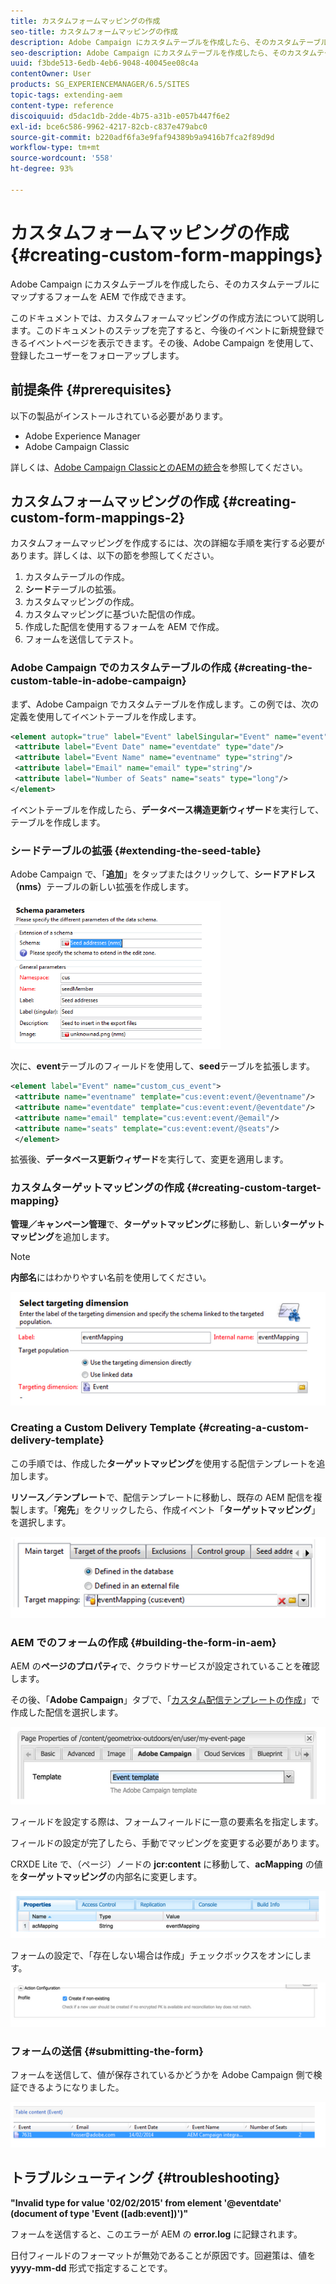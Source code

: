 ```yaml
---
title: カスタムフォームマッピングの作成
seo-title: カスタムフォームマッピングの作成
description: Adobe Campaign にカスタムテーブルを作成したら、そのカスタムテーブルにマップするフォームを AEM で作成できます
seo-description: Adobe Campaign にカスタムテーブルを作成したら、そのカスタムテーブルにマップするフォームを AEM で作成できます
uuid: f3bde513-6edb-4eb6-9048-40045ee08c4a
contentOwner: User
products: SG_EXPERIENCEMANAGER/6.5/SITES
topic-tags: extending-aem
content-type: reference
discoiquuid: d5dac1db-2dde-4b75-a31b-e057b447f6e2
exl-id: bce6c586-9962-4217-82cb-c837e479abc0
source-git-commit: b220adf6fa3e9faf94389b9a9416b7fca2f89d9d
workflow-type: tm+mt
source-wordcount: '558'
ht-degree: 93%

---
```


# カスタムフォームマッピングの作成{#creating-custom-form-mappings}

Adobe Campaign にカスタムテーブルを作成したら、そのカスタムテーブルにマップするフォームを AEM で作成できます。

このドキュメントでは、カスタムフォームマッピングの作成方法について説明します。このドキュメントのステップを完了すると、今後のイベントに新規登録できるイベントページを表示できます。その後、Adobe Campaign を使用して、登録したユーザーをフォローアップします。

## 前提条件 {#prerequisites}

以下の製品がインストールされている必要があります。

* Adobe Experience Manager
* Adobe Campaign Classic

詳しくは、[Adobe Campaign ClassicとのAEMの統合](/help/sites-administering/campaignonpremise.md)を参照してください。

## カスタムフォームマッピングの作成 {#creating-custom-form-mappings-2}

カスタムフォームマッピングを作成するには、次の詳細な手順を実行する必要があります。詳しくは、以下の節を参照してください。

1. カスタムテーブルの作成。
1. **シード**&#x200B;テーブルの拡張。
1. カスタムマッピングの作成。
1. カスタムマッピングに基づいた配信の作成。
1. 作成した配信を使用するフォームを AEM で作成。
1. フォームを送信してテスト。

### Adobe Campaign でのカスタムテーブルの作成  {#creating-the-custom-table-in-adobe-campaign}

まず、Adobe Campaign でカスタムテーブルを作成します。この例では、次の定義を使用してイベントテーブルを作成します。

```xml
<element autopk="true" label="Event" labelSingular="Event" name="event">
 <attribute label="Event Date" name="eventdate" type="date"/>
 <attribute label="Event Name" name="eventname" type="string"/>
 <attribute label="Email" name="email" type="string"/>
 <attribute label="Number of Seats" name="seats" type="long"/>
</element>
```

イベントテーブルを作成したら、**データベース構造更新ウィザード**&#x200B;を実行して、テーブルを作成します。

### シードテーブルの拡張  {#extending-the-seed-table}

Adobe Campaign で、「**追加**」をタップまたはクリックして、**シードアドレス（nms）**&#x200B;テーブルの新しい拡張を作成します。

![chlimage_1-194](assets/chlimage_1-194.png)

次に、**event**&#x200B;テーブルのフィールドを使用して、**seed**&#x200B;テーブルを拡張します。

```xml
<element label="Event" name="custom_cus_event">
 <attribute name="eventname" template="cus:event:event/@eventname"/>
 <attribute name="eventdate" template="cus:event:event/@eventdate"/>
 <attribute name="email" template="cus:event:event/@email"/>
 <attribute name="seats" template="cus:event:event/@seats"/>
 </element>
```

拡張後、**データベース更新ウィザード**&#x200B;を実行して、変更を適用します。

### カスタムターゲットマッピングの作成  {#creating-custom-target-mapping}

**管理／キャンペーン管理**&#x200B;で、**ターゲットマッピング**&#x200B;に移動し、新しい&#x200B;**ターゲットマッピング**&#x200B;を追加します。

>[!NOTE]
>
>**内部名**&#x200B;にはわかりやすい名前を使用してください。

![chlimage_1-195](assets/chlimage_1-195.png)

### Creating a Custom Delivery Template {#creating-a-custom-delivery-template}

この手順では、作成した&#x200B;**ターゲットマッピング**&#x200B;を使用する配信テンプレートを追加します。

**リソース／テンプレート**&#x200B;で、配信テンプレートに移動し、既存の AEM 配信を複製します。「**宛先**」をクリックしたら、作成イベント「**ターゲットマッピング**」を選択します。

![chlimage_1-196](assets/chlimage_1-196.png)

### AEM でのフォームの作成 {#building-the-form-in-aem}

AEM の&#x200B;**ページのプロパティ**&#x200B;で、クラウドサービスが設定されていることを確認します。

その後、「**Adobe Campaign**」タブで、「[カスタム配信テンプレートの作成](#creating-a-custom-delivery-template)」で作成した配信を選択します。

![chlimage_1-197](assets/chlimage_1-197.png)

フィールドを設定する際は、フォームフィールドに一意の要素名を指定します。

フィールドの設定が完了したら、手動でマッピングを変更する必要があります。

CRXDE Lite で、（ページ）ノードの **jcr:content** に移動して、**acMapping** の値を&#x200B;**ターゲットマッピング**&#x200B;の内部名に変更します。

![chlimage_1-198](assets/chlimage_1-198.png)

フォームの設定で、「存在しない場合は作成」チェックボックスをオンにします。

![chlimage_1-199](assets/chlimage_1-199.png)

### フォームの送信 {#submitting-the-form}

フォームを送信して、値が保存されているかどうかを Adobe Campaign 側で検証できるようになりました。

![chlimage_1-200](assets/chlimage_1-200.png)

## トラブルシューティング {#troubleshooting}

**&quot;Invalid type for value &#39;02/02/2015&#39; from element &#39;@eventdate&#39; (document of type &#39;Event ([adb:event])&#39;)&quot;**

フォームを送信すると、このエラーが AEM の **error.log** に記録されます。

日付フィールドのフォーマットが無効であることが原因です。回避策は、値を **yyyy-mm-dd** 形式で指定することです。
